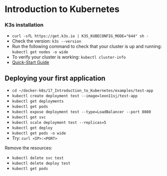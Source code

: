 # Introduction to Kubernetes

### K3s installation
- `curl -sfL https://get.k3s.io | K3S_KUBECONFIG_MODE="644" sh -`
- Check the version: `k3s --version`
- Run the following command to check that your cluster is up and running: `kubectl get nodes -o wide`
- To verify your cluster is working: `kubectl cluster-info`
- [Quick-Start Guide](https://docs.k3s.io/quick-start)

## Deploying your first application
- `cd ~/docker-k8s/17_Introduction_to_Kubernetes/examples/test-app`
- `kubectl create deployment test --image=leon11sj/test-app`
- `kubectl get deployments`
- `kubectl get pods`
- `kubectl expose deployment test --type=LoadBalancer --port 8080`
- `kubectl get svc`
- `kubectl scale deployment test --replicas=5`
- `kubectl get deploy`
- `kubectl get pods -o wide`
- Try: `curl <IP>:<PORT>`

Remove the resources:
- `kubectl delete svc test`
- `kubectl delete deploy test`
- `kubectl get pods`
